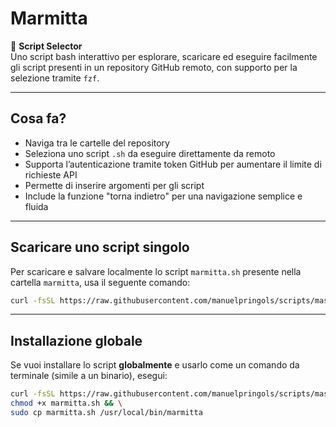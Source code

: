 # Marmitta

🚀 **Script Selector**  
Uno script bash interattivo per esplorare, scaricare ed eseguire facilmente gli script presenti in un repository GitHub remoto, con supporto per la selezione tramite `fzf`.

---

## Cosa fa?

- Naviga tra le cartelle del repository
- Seleziona uno script `.sh` da eseguire direttamente da remoto
- Supporta l’autenticazione tramite token GitHub per aumentare il limite di richieste API
- Permette di inserire argomenti per gli script
- Include la funzione "torna indietro" per una navigazione semplice e fluida

---

## Scaricare uno script singolo

Per scaricare e salvare localmente lo script `marmitta.sh` presente nella cartella `marmitta`, usa il seguente comando:

```bash
curl -fsSL https://raw.githubusercontent.com/manuelpringols/scripts/master/marmitta/marmitta.sh -o marmitta.sh
```

---

## Installazione globale

Se vuoi installare lo script **globalmente** e usarlo come un comando da terminale (simile a un binario), esegui:

```bash
curl -fsSL https://raw.githubusercontent.com/manuelpringols/scripts/master/marmitta/marmitta.sh -o marmitta.sh && \
chmod +x marmitta.sh && \
sudo cp marmitta.sh /usr/local/bin/marmitta
